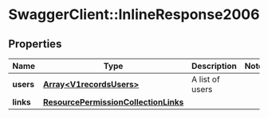 # SwaggerClient::InlineResponse2006

## Properties
Name | Type | Description | Notes
------------ | ------------- | ------------- | -------------
**users** | [**Array&lt;V1recordsUsers&gt;**](V1recordsUsers.md) | A list of users | 
**links** | [**ResourcePermissionCollectionLinks**](ResourcePermissionCollectionLinks.md) |  | 

